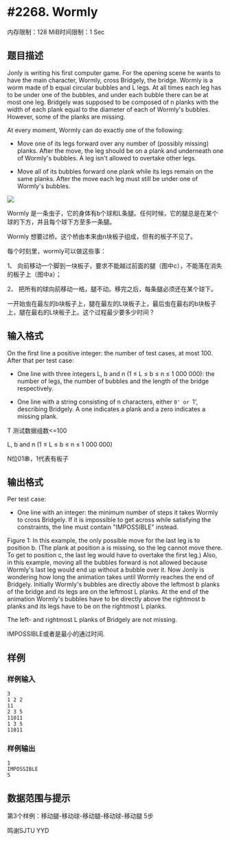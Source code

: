 # #2268. Wormly

内存限制：128 MiB时间限制：1 Sec

## 题目描述

Jonly is writing his first computer game. For the opening scene he wants to have the main character, Wormly, cross Bridgely, the bridge. Wormly is a worm made of b equal circular bubbles and L legs. At all times each leg has to be under one of the bubbles, and under each bubble there can be at most one leg. Bridgely was supposed to be composed of n planks with the width of each plank equal to the diameter of each of Wormly's bubbles. However, some of the planks are missing.

At every moment, Wormly can do exactly one of the following:

- Move one of its legs forward over any number of (possibly missing) planks. After the move, the leg should be on a plank and underneath one of Wormly's bubbles. A leg isn't allowed to overtake other legs.
    
- Move all of its bubbles forward one plank while its legs remain on the same planks. After the move each leg must still be under one of Wormly's bubbles.
    

![](http://uva.onlinejudge.org/contests/267-4feed583/images/p9_1.png)

Wormly 是一条虫子，它的身体有b个球和L条腿。任何时候，它的腿总是在某个球的下方，并且每个球下方至多一条腿。

Wormly 想要过桥。这个桥由本来由n块板子组成，但有的板子不见了。

每个时刻里，wormly可以做这些事：

1、  向前移动一个脚到一块板子，要求不能越过前面的腿（图中c），不能落在消失的板子上（图中a）；

2、  把所有的球向前移动一格，腿不动。移完之后，每条腿必须还在某个球下。

一开始虫在最左的b块板子上，腿在最左的L块板子上，最后虫在最右的b块板子上，腿在最右的L块板子上。这个过程最少要多少时间？

## 输入格式

On the first line a positive integer: the number of test cases, at most 100. After that per test case:

- One line with three integers L, b and n (1 &le; L &le; b &le; n &le; 1 000 000): the number of legs, the number of bubbles and the length of the bridge respectively.
    
- One line with a string consisting of n characters, either `0' or `1', describing Bridgely. A one indicates a plank and a zero indicates a missing plank.
    

T 测试数据组数<=100

 L, b and n (1 &le; L &le; b &le; n &le; 1 000 000)

N位01串，1代表有板子

## 输出格式

Per test case:

- One line with an integer: the minimum number of steps it takes Wormly to cross Bridgely. If it is impossible to get across while satisfying the constraints, the line must contain "IMPOSSIBLE" instead.

Figure 1: In this example, the only possible move for the last leg is to position b. (The plank at position a is missing, so the leg cannot move there. To get to position c, the last leg would have to overtake the first leg.) Also, in this example, moving all the bubbles forward is not allowed because Wormly's last leg would end up without a bubble over it. 
Now Jonly is wondering how long the animation takes until Wormly reaches the end of Bridgely. Initially Wormly's bubbles are directly above the leftmost b planks of the bridge and its legs are on the leftmost L planks. At the end of the animation Wormly's bubbles have to be directly above the rightmost b planks and its legs have to be on the rightmost L planks.

The left- and rightmost L planks of Bridgely are not missing.

IMPOSSIBLE或者是最小的通过时间.

## 样例

### 样例输入

    
    3
    1 2 2
    11
    2 3 5
    11011
    1 3 5
    11011
    
    

### 样例输出

    
    1
    IMPOSSIBLE
    5
    
    

## 数据范围与提示

第3个样例：移动腿-移动球-移动腿-移动球-移动腿 5步

鸣谢SJTU YYD
